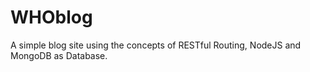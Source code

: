 # WHOblog
A simple blog site using  the concepts of RESTful Routing, NodeJS and MongoDB as Database.
